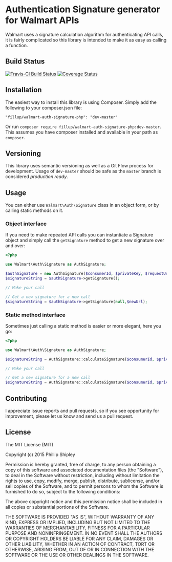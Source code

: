 # Authentication Signature generator for Walmart APIs

Walmart uses a signature calculation algorithm for authenticating API 
calls, it is fairly complicated so this library is intended to make it 
as easy as calling a function. 

## Build Status
[![Travis-CI Build Status](https://api.travis-ci.org/fillup/walmart-auth-signature-php.png?branch=master)](https://travis-ci.org/fillup/walmart-auth-signature-php) [![Coverage Status](https://coveralls.io/repos/fillup/walmart-auth-signature-php/badge.png)](https://coveralls.io/r/fillup/walmart-auth-signature-php)

## Installation

The easiest way to install this library is using Composer. Simply add 
the following to your composer.json file:

    "fillup/walmart-auth-signature-php": "dev-master"
        
Or run ```composer require fillup/walmart-auth-signature-php:dev-master```. 
This assumes you have composer installed and available in your path 
as ```composer```.

## Versioning
This library uses semantic versioning as well as a Git Flow process
for development. Usage of ```dev-master``` should be safe as the 
```master``` branch is considered *production ready*.

## Usage
You can either use ```Walmart\Auth\Signature``` class in an object form, 
or by calling static methods on it.

### Object interface
If you need to make repeated API calls you can instantiate a Signature 
object and simply call the ```getSignature``` method to get a new 
signature over and over:

```php
<?php

use Walmart\Auth\Signature as AuthSignature;

$authSignature = new AuthSignature($consumerId, $privateKey, $requestUrl, $requestMethod);
$signatureString = $authSignature->getSignature();

// Make your call

// Get a new signature for a new call
$signatureString = $authSignature->getSignature(null,$newUrl);
```


### Static method interface
Sometimes just calling a static method is easier or more elegant, 
here you go:

```php
<?php

use Walmart\Auth\Signature as AuthSignature;

$signatureString = AuthSignature::calculateSignature($consumerId, $privateKey, $requestUrl, $requestMethod);

// Make your call

// Get a new signature for a new call
$signatureString = AuthSignature::calculateSignature($consumerId, $privateKey, $requestUrl, $requestMethod);
```

## Contributing
I appreciate issue reports and pull requests, so if you see opportunity 
for improvement, please let us know and send us a pull request.

## License
The MIT License (MIT)

Copyright (c) 2015 Phillip Shipley

Permission is hereby granted, free of charge, to any person obtaining a copy
of this software and associated documentation files (the "Software"), to deal
in the Software without restriction, including without limitation the rights
to use, copy, modify, merge, publish, distribute, sublicense, and/or sell
copies of the Software, and to permit persons to whom the Software is
furnished to do so, subject to the following conditions:

The above copyright notice and this permission notice shall be included in all
copies or substantial portions of the Software.

THE SOFTWARE IS PROVIDED "AS IS", WITHOUT WARRANTY OF ANY KIND, EXPRESS OR
IMPLIED, INCLUDING BUT NOT LIMITED TO THE WARRANTIES OF MERCHANTABILITY,
FITNESS FOR A PARTICULAR PURPOSE AND NONINFRINGEMENT. IN NO EVENT SHALL THE
AUTHORS OR COPYRIGHT HOLDERS BE LIABLE FOR ANY CLAIM, DAMAGES OR OTHER
LIABILITY, WHETHER IN AN ACTION OF CONTRACT, TORT OR OTHERWISE, ARISING FROM,
OUT OF OR IN CONNECTION WITH THE SOFTWARE OR THE USE OR OTHER DEALINGS IN THE
SOFTWARE.


